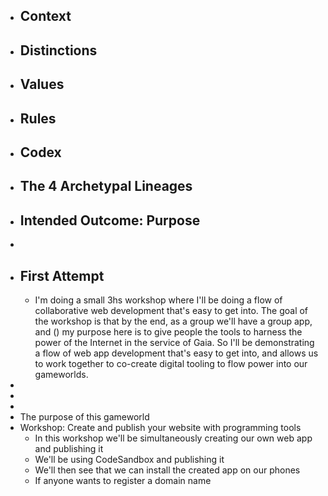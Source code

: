 - ## Context
- ## Distinctions
- ## Values
- ## Rules
- ## Codex
- ## The 4 Archetypal Lineages
- ## Intended Outcome: Purpose
-
- ## First Attempt
	- I'm doing a small 3hs workshop where I'll be doing a flow of collaborative web development that's easy to get into. The goal of the workshop is that by the end, as a group we'll have a group app, and 
	  ()
	  my purpose here is to give people the tools to harness the power of the Internet in the service of Gaia. So I'll be demonstrating a flow of web app development that's easy to get into, and allows us to work together to co-create digital tooling to flow power into our gameworlds.
-
-
-
- The purpose of this gameworld
- Workshop: Create and publish your website with programming tools
	- In this workshop we'll be simultaneously creating our own web app and publishing it
	- We'll be using CodeSandbox and publishing it
	- We'll then see that we can install the created app on our phones
	- If anyone wants to register a domain name